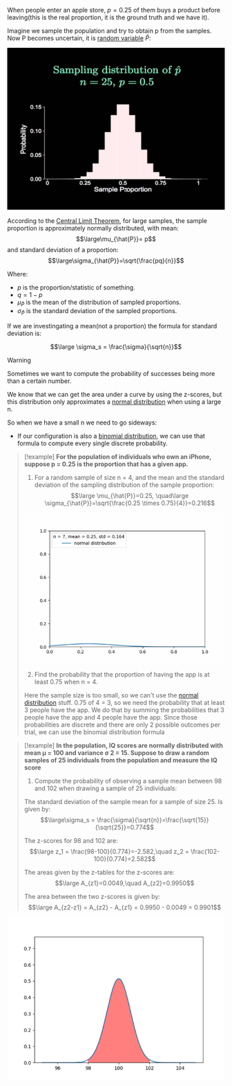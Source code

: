When people enter an apple store, $p=0.25$ of them buys a product before leaving(this is the real proportion, it is the ground truth and we have it).

Imagine we sample the population and try to obtain p from the samples. 
Now P becomes uncertain, it is [random variable](../Probability/Random%20variable.md) $\hat{P}$:

![](../z_images/Pasted%20image%2020230512170514.png)


According to the [Central Limit Theorem](../Statistics/Central%20Limit%20Theorem.md), for large samples, the sample proportion is approximately normally distributed, with mean:
$$\large\mu_{\hat{P}}= p$$
and standard deviation of a proportion:
$$\large\sigma_{\hat{P}}=\sqrt{\frac{pq}{n}}$$

Where:
- $p$ is the proportion/statistic of something.
- $q = 1-p$
- $\mu_{\hat{P}}$ is the mean of the distribution of sampled proportions.
- $\sigma_{\hat{P}}$ is the standard deviation of the sampled proportions.


If we are investingating a mean(not a proportion) the formula for standard deviation is:

$$\large \sigma_s = \frac{\sigma}{\sqrt{n}}$$

> [!warning]
> Sometimes we want to compute the probability of successes being more than a certain number. 
> 
> We know that we can get the area under a curve by using the z-scores, but this distribution only approximates a [normal distribution](../Statistics/Normal%20distribution.md) when using a large n.
> 
> So when we have a small n we need to go sideways:
> - If our configuration is also a [binomial distribution](../Probability/Bernoulli%20distribution.md), we can use that formula to compute every single discrete probability.
> 

> [!example]
> **For the population of individuals who own an iPhone, suppose p = 0.25 is the proportion that has a given app.**
> 
> 1. For a random sample of size n = 4, and the mean and the standard deviation of the sampling distribution of the sample proportion:
> 	$$\large \mu_{\hat{P}}=0.25, \quad\large \sigma_{\hat{P}}=\sqrt{\frac{0.25 \times 0.75}{4}}=0.216$$
> 	
> ![](../z_images/samplingproportion.gif)
> 
> 2. Find the probability that the proportion of having the app is at least 0.75 when n = 4.
> 	
> 	Here the sample size is too small, so we can't use the [normal distribution](../Statistics/Normal%20distribution.md) stuff.
> 	0.75 of 4 = 3, so we need the probability that at least 3 people have the app. 
> 	We do that by  summing the probabilities that 3 people have the app and 4 people have the app.
> 	Since those probabilities are discrete and there are only 2 possible outcomes per trial, we can use the binomial distribution formula
> 	

> [!example]
> **In the population, IQ scores are normally distributed with mean µ = 100 and variance σ 2 = 15. Suppose to draw a random samples of 25 individuals from the population and measure the IQ score**
> 
> 1. Compute the probability of observing a sample mean between 98 and 102 when drawing a sample of 25 individuals:
>   
> The standard deviation of the sample mean for a sample of size 25. Is given by:
> $$\large\sigma_s = \frac{\sigma}{\sqrt{n}}=\frac{\sqrt{15}}{\sqrt{25}}=0.774$$ 
> 
> The z-scores for 98 and 102 are:
> $$\large z_1 = \frac{98-100}{0.774}=-2.582,\quad z_2 = \frac{102-100}{0.774}=2.582$$
> 
> The areas given by the z-tables for the z-scores are:
> $$\large A_{z1}=0.0049,\quad A_{z2}=0.9950$$
> 
> The area between the two z-scores is given by:
> $$\large A_{z2-z1} = A_{z2} - A_{z1} = 0.9950 - 0.0049 = 0.9901$$
> 
> 
![](../z_images/Figure_17y87y87y.png)

